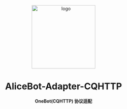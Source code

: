 <div align="center">
  <a href="https://docs.alicebot.dev/"><img src="https://raw.githubusercontent.com/st1020/alicebot/master/docs/public/logo.png" width="200" height="200" alt="logo"></a>

# AliceBot-Adapter-CQHTTP

**OneBot(CQHTTP) 协议适配**

</div>
